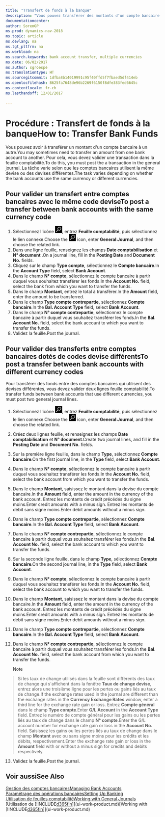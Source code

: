 ```yaml
---
title: "Transfert de fonds à la banque"
description: "Vous pouvez transférer des montants d'un compte bancaire à un autre, y compris dans différentes devises, en validant la transaction dans la feuille comptabilité."
documentationcenter: 
author: SorenGP
ms.prod: dynamics-nav-2018
ms.topic: article
ms.devlang: na
ms.tgt_pltfrm: na
ms.workload: na
ms.search.keywords: bank account transfer, multiple currencies
ms.date: 06/02/2017
ms.author: sgroespe
ms.translationtype: HT
ms.sourcegitcommit: 1dfba8b14019991c95f40ffd5f7fbaed5df414eb
ms.openlocfilehash: 8625fa7648de96b2269f6150f8dfe383fed6645c
ms.contentlocale: fr-ch
ms.lasthandoff: 12/01/2017

---
```

# <a name="how-to-transfer-bank-funds"></a><span data-ttu-id="1a258-103">Procédure : Transfert de fonds à la banque</span><span class="sxs-lookup"><span data-stu-id="1a258-103">How to: Transfer Bank Funds</span></span>
<span data-ttu-id="1a258-104">Vous pouvez avoir à transférer un montant d'un compte bancaire à un autre.</span><span class="sxs-lookup"><span data-stu-id="1a258-104">You may sometimes need to transfer an amount from one bank account to another.</span></span> <span data-ttu-id="1a258-105">Pour cela, vous devez valider une transaction dans la feuille comptabilité.</span><span class="sxs-lookup"><span data-stu-id="1a258-105">To do this, you must post the a transaction in the general journal.</span></span> <span data-ttu-id="1a258-106">La tâche varie selon que les comptes bancaires utilisent la même devise ou des devises différentes.</span><span class="sxs-lookup"><span data-stu-id="1a258-106">The task varies depending on whether the bank accounts use the same currency or different currencies.</span></span>

## <a name="to-post-a-transfer-between-bank-accounts-with-the-same-currency-code"></a><span data-ttu-id="1a258-107">Pour valider un transfert entre comptes bancaires avec le même code devise</span><span class="sxs-lookup"><span data-stu-id="1a258-107">To post a transfer between bank accounts with the same currency code</span></span>
1. <span data-ttu-id="1a258-108">Sélectionnez l'icône ![Page ou état pour la recherche](media/ui-search/search_small.png "Page ou état pour la recherche"), entrez **Feuille comptabilité**, puis sélectionnez le lien connexe.</span><span class="sxs-lookup"><span data-stu-id="1a258-108">Choose the ![Search for Page or Report](media/ui-search/search_small.png "Search for Page or Report icon") icon, enter **General Journal**, and then choose the related link.</span></span>
2. <span data-ttu-id="1a258-109">Dans une ligne feuille, renseignez les champs **Date comptabilisation** et **N° document** .</span><span class="sxs-lookup"><span data-stu-id="1a258-109">On a journal line, fill in the **Posting Date** and **Document No.** fields.</span></span>
3. <span data-ttu-id="1a258-110">Cliquez sur le champ **Type compte**, sélectionnez le **Compte bancaire**.</span><span class="sxs-lookup"><span data-stu-id="1a258-110">In the **Account Type** field, select **Bank Account**.</span></span>
4. <span data-ttu-id="1a258-111">Dans le champ **N° compte**, sélectionnez le compte bancaire à partir duquel vous souhaitez transférer les fonds.</span><span class="sxs-lookup"><span data-stu-id="1a258-111">In the **Account No.** field, select the bank from which you want to transfer the funds.</span></span>
5. <span data-ttu-id="1a258-112">Dans le champ **Montant**, entrez le total à transférer.</span><span class="sxs-lookup"><span data-stu-id="1a258-112">In the **Amount** field, enter the amount to be transferred.</span></span>
6. <span data-ttu-id="1a258-113">Dans le champ **Type compte contrepartie**, sélectionnez **Compte bancaire**.</span><span class="sxs-lookup"><span data-stu-id="1a258-113">In the **Bal. Account Type** field, select **Bank Account**.</span></span>
7. <span data-ttu-id="1a258-114">Dans le champ **N° compte contrepartie**, sélectionnez le compte bancaire à partir duquel vous souhaitez transférer les fonds.</span><span class="sxs-lookup"><span data-stu-id="1a258-114">In the **Bal. Account No.** field, select the bank account to which you want to transfer the funds.</span></span>
8. <span data-ttu-id="1a258-115">Validez la feuille.</span><span class="sxs-lookup"><span data-stu-id="1a258-115">Post the journal.</span></span>

## <a name="to-post-a-transfer-between-bank-accounts-with-different-currency-codes"></a><span data-ttu-id="1a258-116">Pour valider des transferts entre comptes bancaires dotés de codes devise différents</span><span class="sxs-lookup"><span data-stu-id="1a258-116">To post a transfer between bank accounts with different currency codes</span></span>
<span data-ttu-id="1a258-117">Pour transférer des fonds entre des comptes bancaires qui utilisent des devises différentes, vous devez valider deux lignes feuille comptabilité.</span><span class="sxs-lookup"><span data-stu-id="1a258-117">To transfer funds between bank accounts that use different currencies, you must post two general journal lines.</span></span>

1. <span data-ttu-id="1a258-118">Sélectionnez l'icône ![Page ou état pour la recherche](media/ui-search/search_small.png "Page ou état pour la recherche"), entrez **Feuille comptabilité**, puis sélectionnez le lien connexe.</span><span class="sxs-lookup"><span data-stu-id="1a258-118">Choose the ![Search for Page or Report](media/ui-search/search_small.png "Search for Page or Report icon") icon, enter **General Journal**, and then choose the related link.</span></span>
2. <span data-ttu-id="1a258-119">Créez deux lignes feuille, et renseignez les champs **Date comptabilisation** et **N° document**.</span><span class="sxs-lookup"><span data-stu-id="1a258-119">Create two journal lines, and fill in the **Posting Date** and **Document No.** fields.</span></span>
3. <span data-ttu-id="1a258-120">Sur la première ligne feuille, dans le champ **Type**, sélectionnez **Compte bancaire**.</span><span class="sxs-lookup"><span data-stu-id="1a258-120">On the first journal line, in the **Type** field, select **Bank Account**.</span></span>
4. <span data-ttu-id="1a258-121">Dans le champ **N° compte**, sélectionnez le compte bancaire à partir duquel vous souhaitez transférer les fonds.</span><span class="sxs-lookup"><span data-stu-id="1a258-121">In the **Account No.** field, select the bank account from which you want to transfer the funds.</span></span>
5. <span data-ttu-id="1a258-122">Dans le champ **Montant**, saisissez le montant dans la devise du compte bancaire.</span><span class="sxs-lookup"><span data-stu-id="1a258-122">In the **Amount** field, enter the amount in the currency of the bank account.</span></span> <span data-ttu-id="1a258-123">Entrez les montants de crédit précédés du signe moins.</span><span class="sxs-lookup"><span data-stu-id="1a258-123">Enter credit amounts with a minus sign.</span></span> <span data-ttu-id="1a258-124">Entrez les montants de débit sans signe moins.</span><span class="sxs-lookup"><span data-stu-id="1a258-124">Enter debit amounts without a minus sign.</span></span>
6. <span data-ttu-id="1a258-125">Dans le champ **Type compte contrepartie**, sélectionnez **Compte bancaire**.</span><span class="sxs-lookup"><span data-stu-id="1a258-125">In the **Bal. Account Type** field, select **Bank Account**.</span></span>
7. <span data-ttu-id="1a258-126">Dans le champ **N° compte contrepartie**, sélectionnez le compte bancaire à partir duquel vous souhaitez transférer les fonds.</span><span class="sxs-lookup"><span data-stu-id="1a258-126">In the **Bal. Account No.** field, select the bank account to which you want to transfer the funds.</span></span>
8. <span data-ttu-id="1a258-127">Sur la seconde ligne feuille, dans le champ **Type**, sélectionnez **Compte bancaire**.</span><span class="sxs-lookup"><span data-stu-id="1a258-127">On the second journal line, in the **Type** field, select **Bank Account**.</span></span>
9. <span data-ttu-id="1a258-128">Dans le champ **N° compte**, sélectionnez le compte bancaire à partir duquel vous souhaitez transférer les fonds.</span><span class="sxs-lookup"><span data-stu-id="1a258-128">In the **Account No.** field, select the bank account to which you want to transfer the funds.</span></span>
10. <span data-ttu-id="1a258-129">Dans le champ **Montant**, saisissez le montant dans la devise du compte bancaire.</span><span class="sxs-lookup"><span data-stu-id="1a258-129">In the **Amount** field, enter the amount in the currency of the bank account.</span></span> <span data-ttu-id="1a258-130">Entrez les montants de crédit précédés du signe moins.</span><span class="sxs-lookup"><span data-stu-id="1a258-130">Enter credit amounts with a minus sign.</span></span> <span data-ttu-id="1a258-131">Entrez les montants de débit sans signe moins.</span><span class="sxs-lookup"><span data-stu-id="1a258-131">Enter debit amounts without a minus sign.</span></span>
11. <span data-ttu-id="1a258-132">Dans le champ **Type compte contrepartie**, sélectionnez **Compte bancaire**.</span><span class="sxs-lookup"><span data-stu-id="1a258-132">In the **Bal. Account Type** field, select **Bank Account**.</span></span>  
12. <span data-ttu-id="1a258-133">Dans le champ **N° compte contrepartie**, sélectionnez le compte bancaire à partir duquel vous souhaitez transférer les fonds.</span><span class="sxs-lookup"><span data-stu-id="1a258-133">In the **Bal. Account No.** field, select the bank account from which you want to transfer the funds.</span></span>

    > [!NOTE]  
>   <span data-ttu-id="1a258-134">Si les taux de change utilisés dans la feuille sont différents des taux de change qui s'affichent dans la fenêtre **Taux de change devise**, entrez alors une troisième ligne pour les pertes ou gains liés au taux de change.</span><span class="sxs-lookup"><span data-stu-id="1a258-134">If the exchange rates used in the journal are different than the exchange rates in the **Currency Exchange Rates** window, enter a third line for the exchange rate gain or loss.</span></span> <span data-ttu-id="1a258-135">Entrez **Compte général** dans le champ **Type compte**.</span><span class="sxs-lookup"><span data-stu-id="1a258-135">Enter **G/L Account** in the **Account Type** field.</span></span> <span data-ttu-id="1a258-136">Entrez le numéro de compte général pour les gains ou les pertes liés au taux de change dans le champ **N° compte**.</span><span class="sxs-lookup"><span data-stu-id="1a258-136">Enter the G/L account number for exchange rate gain or loss in the **Account No.** field.</span></span> <span data-ttu-id="1a258-137">Saisissez les gains ou les pertes liés au taux de change dans le champ **Montant** avec ou sans signe moins pour les crédits et les débits, respectivement.</span><span class="sxs-lookup"><span data-stu-id="1a258-137">Enter the exchange rate gain or loss in the **Amount** field with or without a minus sign for credits and debits respectively.</span></span>
13. <span data-ttu-id="1a258-138">Validez la feuille.</span><span class="sxs-lookup"><span data-stu-id="1a258-138">Post the journal.</span></span>

## <a name="see-also"></a><span data-ttu-id="1a258-139">Voir aussi</span><span class="sxs-lookup"><span data-stu-id="1a258-139">See Also</span></span>
[<span data-ttu-id="1a258-140">Gestion des comptes bancaires</span><span class="sxs-lookup"><span data-stu-id="1a258-140">Managing Bank Accounts</span></span>](bank-manage-bank-accounts.md)  
[<span data-ttu-id="1a258-141">Paramétrage des opérations bancaires</span><span class="sxs-lookup"><span data-stu-id="1a258-141">Setting Up Banking</span></span>](bank-setup-banking.md)  
[<span data-ttu-id="1a258-142">Utilisation de feuilles comptabilité</span><span class="sxs-lookup"><span data-stu-id="1a258-142">Working with General Journals</span></span>](ui-work-general-journals.md)  
<span data-ttu-id="1a258-143">[Utilisation de [!INCLUDE[d365fin](includes/d365fin_md.md)]](ui-work-product.md)</span><span class="sxs-lookup"><span data-stu-id="1a258-143">[Working with [!INCLUDE[d365fin](includes/d365fin_md.md)]](ui-work-product.md)</span></span>

